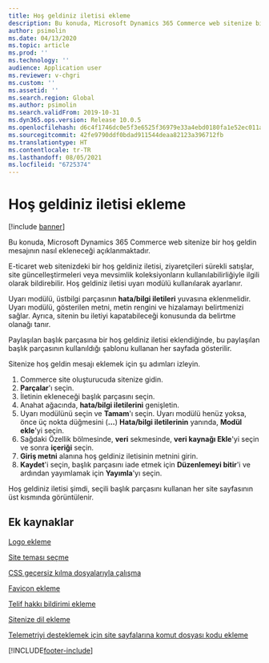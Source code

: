```yaml
---
title: Hoş geldiniz iletisi ekleme
description: Bu konuda, Microsoft Dynamics 365 Commerce web sitenize bir hoş geldin mesajının nasıl ekleneceği açıklanmaktadır.
author: psimolin
ms.date: 04/13/2020
ms.topic: article
ms.prod: ''
ms.technology: ''
audience: Application user
ms.reviewer: v-chgri
ms.custom: ''
ms.assetid: ''
ms.search.region: Global
ms.author: psimolin
ms.search.validFrom: 2019-10-31
ms.dyn365.ops.version: Release 10.0.5
ms.openlocfilehash: d6c4f1746dc0e5f3e6525f36979e33a4ebd0180fa1e52ec011a8c1cfa69565c3
ms.sourcegitcommit: 42fe9790ddf0bdad911544deaa82123a396712fb
ms.translationtype: HT
ms.contentlocale: tr-TR
ms.lasthandoff: 08/05/2021
ms.locfileid: "6725374"
---
```

# <a name="add-a-welcome-message"></a>Hoş geldiniz iletisi ekleme

[!include [banner](includes/banner.md)]

Bu konuda, Microsoft Dynamics 365 Commerce web sitenize bir hoş geldin mesajının nasıl ekleneceği açıklanmaktadır.

E-ticaret web sitenizdeki bir hoş geldiniz iletisi, ziyaretçileri sürekli satışlar, site güncelleştirmeleri veya mevsimlik koleksiyonların kullanılabilirliğiyle ilgili olarak bildirebilir. Hoş geldiniz iletisi uyarı modülü kullanılarak ayarlanır.

Uyarı modülü, üstbilgi parçasının **hata/bilgi iletileri** yuvasına eklenmelidir. Uyarı modülü, gösterilen metni, metin rengini ve hizalamayı belirtmenizi sağlar. Ayrıca, sitenin bu iletiyi kapatabileceği konusunda da belirtme olanağı tanır.

Paylaşılan başlık parçasına bir hoş geldiniz iletisi eklendiğinde, bu paylaşılan başlık parçasının kullanıldığı şablonu kullanan her sayfada gösterilir.

Sitenize hoş geldin mesajı eklemek için şu adımları izleyin.

1. Commerce site oluşturucuda sitenize gidin.
1. **Parçalar**'ı seçin.
1. İletinin ekleneceği başlık parçasını seçin.
1. Anahat ağacında, **hata/bilgi iletilerini** genişletin.
1. Uyarı modülünü seçin ve **Tamam**'ı seçin. Uyarı modülü henüz yoksa, önce üç nokta düğmesini (**...**) **Hata/bilgi iletilerinin** yanında, **Modül ekle**'yi seçin.
1. Sağdaki Özellik bölmesinde, **veri** sekmesinde, **veri kaynağı Ekle**'yi seçin ve sonra **içeriği** seçin.
1. **Giriş metni** alanına hoş geldiniz iletisinin metnini girin.
1. **Kaydet**'i seçin, başlık parçasını iade etmek için **Düzenlemeyi bitir**'i ve ardından yayımlamak için **Yayımla**'yı seçin. 

Hoş geldiniz iletisi şimdi, seçili başlık parçasını kullanan her site sayfasının üst kısmında görüntülenir.

## <a name="additional-resources"></a>Ek kaynaklar

[Logo ekleme](add-logo.md)

[Site teması seçme](select-site-theme.md)

[CSS geçersiz kılma dosyalarıyla çalışma](css-override-files.md)

[Favicon ekleme](add-favicon.md)

[Telif hakkı bildirimi ekleme](add-copyright-notice.md)

[Sitenize dil ekleme](add-languages-to-site.md)

[Telemetriyi desteklemek için site sayfalarına komut dosyası kodu ekleme](add-telemetry.md)



[!INCLUDE[footer-include](../includes/footer-banner.md)]
